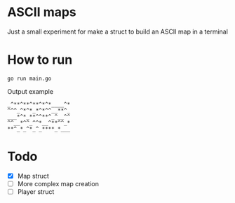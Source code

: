 # ASCII maps

Just a small experiment for make a struct to build an ASCII map
in a terminal

# How to run

`go run main.go`

Output example

```
_^**^**^**^*^*____^*
^^^_^*^*_*^*^^__**^_
___*^*_**^^**^_^__^^
^^__*^^_^^*__^**^^_*
**^_*_^*_^_****_*___
```

# Todo

- [x] Map struct
- [ ] More complex map creation
- [ ] Player struct
